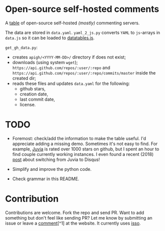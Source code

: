 # Open-source self-hosted comments

A [table](https://lisakov.com/projects/open-source-comments/) of open-source
self-hosted *(mostly)* commenting servers.

The data are stored in `data.yaml`. `yaml_2_js.py` converts `YAML` to
`js`-arrays in `data.js` so it can be loaded to
[datatables.js](https://github.com/DataTables/DataTables).

`get_gh_data.py`:
  - creates `apigh/<YYYY-MM-DD>/` directory if does not exist;
  - downloads (using system `wget`);
    `https://api.github.com/repos/:user/:repo` and 
    `https://api.github.com/repos/:user/:repo/commits/master` inside the
    created dir;
  - reads these files and updates `data.yaml` for the following:
    - github stars,
    - creation date,
    - last commit date,
    - license.

# TODO

- Foremost: check/add the information to make the table useful. I'd appreciate
  adding a missing demo. Sometimes it's not easy to find. For example,
  [Juvia](https://github.com/phusion/juvia) is rated over 1000 stars on github,
  but I spent an hour to find couple currently working instances. I even found
  a recent (2018) [post](https://blog.backslasher.net/disqus.html) about
  switching from Juvia to Disqus!

- Simplify and improve the python code.

- Check grammar in this README.

# Contribution

Contributions are welcome. Fork the repo and send PR. Want to add something
but don't feel like sending PR? Let me know by submitting an issue or leave a
[comment](https://lisakov.com/projects/open-source-comments/#isso-thread)[^1] at
the website. It currently uses [isso](https://github.com/posativ/isso).
